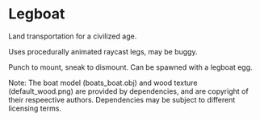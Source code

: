 # Legboat

Land transportation for a civilized age.

Uses procedurally animated raycast legs, may be buggy.

Punch to mount, sneak to dismount. Can be spawned with a legboat egg.

Note: The boat model (boats_boat.obj) and wood texture (default_wood.png) are provided by dependencies, and are copyright of their respeective authors. Dependencies may be subject to different licensing terms.